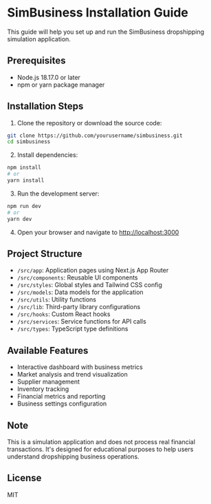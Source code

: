 # SimBusiness Installation Guide

This guide will help you set up and run the SimBusiness dropshipping simulation application.

## Prerequisites

- Node.js 18.17.0 or later
- npm or yarn package manager

## Installation Steps

1. Clone the repository or download the source code:

```bash
git clone https://github.com/yourusername/simbusiness.git
cd simbusiness
```

2. Install dependencies:

```bash
npm install
# or
yarn install
```

3. Run the development server:

```bash
npm run dev
# or
yarn dev
```

4. Open your browser and navigate to [http://localhost:3000](http://localhost:3000)

## Project Structure

- `/src/app`: Application pages using Next.js App Router
- `/src/components`: Reusable UI components
- `/src/styles`: Global styles and Tailwind CSS config
- `/src/models`: Data models for the application
- `/src/utils`: Utility functions
- `/src/lib`: Third-party library configurations
- `/src/hooks`: Custom React hooks
- `/src/services`: Service functions for API calls
- `/src/types`: TypeScript type definitions

## Available Features

- Interactive dashboard with business metrics
- Market analysis and trend visualization
- Supplier management
- Inventory tracking
- Financial metrics and reporting
- Business settings configuration

## Note

This is a simulation application and does not process real financial transactions. It's designed for educational purposes to help users understand dropshipping business operations.

## License

MIT 